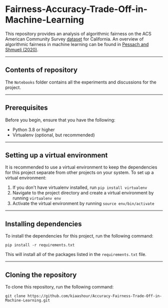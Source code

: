 # Fairness-Accuracy-Trade-Off-in-Machine-Learning

This repository provides an analysis of algorithmic fairness on the ACS American Community Survey [dataset](https://arxiv.org/pdf/2108.04884.pdf) for California. An overview of algorithmic fairness in machine learning can be found in [Pessach and Shmueli (2020)](https://arxiv.org/pdf/2001.09784.pdf).

---

## Contents of repository

The `Notebooks` folder contains all the experiments and discussions for the project.

---

## Prerequisites

Before you begin, ensure that you have the following:

- Python 3.8 or higher
- Virtualenv (optional, but recommended)

---

## Setting up a virtual environment

It is recommended to use a virtual environment to keep the dependencies for this project separate from other projects on your system. To set up a virtual environment:

1. If you don't have virtualenv installed, run `pip install virtualenv`
2. Navigate to the project directory and create a virtual environment by running `virtualenv env`
3. Activate the virtual environment by running `source env/bin/activate`

---

## Installing dependencies

To install the dependencies for this project, run the following command:

`pip install -r requirements.txt`

This will install all of the packages listed in the `requirements.txt` file.

---

## Cloning the repository

To clone this repository, run the following command:

`git clone https://github.com/kiaashour/Accuracy-Fairness-Trade-Off-in-Machine-Learning.git`

